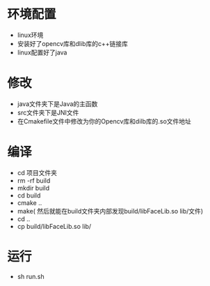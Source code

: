 # 环境配置
- linux环境
- 安装好了opencv库和dlib库的c++链接库
- linux配置好了java

# 修改
- java文件夹下是Java的主函数
- src文件夹下是JNI文件
- 在Cmakefile文件中修改为你的Opencv库和dilb库的.so文件地址

# 编译
- cd 项目文件夹
- rm -rf build
- mkdir build
- cd build
- cmake ..
- make( 然后就能在build文件夹内部发现build/libFaceLib.so lib/文件)
- cd ..
- cp build/libFaceLib.so lib/

# 运行
- sh run.sh
